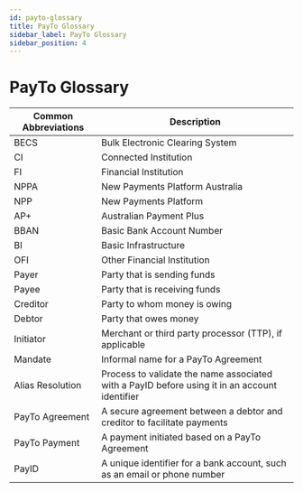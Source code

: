 ```yaml
---
id: payto-glossary
title: PayTo Glossary
sidebar_label: PayTo Glossary
sidebar_position: 4
---
```


# PayTo Glossary

|Common Abbreviations	| Description |
|---------------------|-------------|
|BECS | Bulk Electronic Clearing System |
|CI | Connected Institution |
|FI | Financial Institution |
|NPPA | New Payments Platform Australia |
|NPP | New Payments Platform |
|AP+ | Australian Payment Plus |
|BBAN | Basic Bank Account Number |
|BI | Basic Infrastructure |
|OFI | Other Financial Institution |
|Payer | Party that is sending funds |
|Payee | Party that is receiving funds |
|Creditor | Party to whom money is owing |
|Debtor | Party that owes money |
|Initiator | Merchant or third party processor (TTP), if applicable |
|Mandate | Informal name for a PayTo Agreement |
|Alias Resolution | Process to validate the name associated with a PayID before using it in an account identifier |
|PayTo Agreement | A secure agreement between a debtor and creditor to facilitate payments |
|PayTo Payment | A payment initiated based on a PayTo Agreement |
|PayID | A unique identifier for a bank account, such as an email or phone number |

